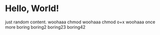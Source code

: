 # Hello, World!


just random content.
woohaaa chmod
woohaaa chmod o+x
woohaaa once more
boring
boring2
boring23
boring42
